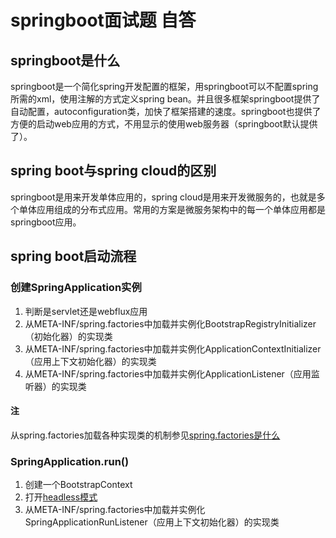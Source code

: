 # springboot面试题 自答

## springboot是什么

springboot是一个简化spring开发配置的框架，用springboot可以不配置spring所需的xml，使用注解的方式定义spring bean。并且很多框架springboot提供了自动配置，autoconfiguration类，加快了框架搭建的速度。springboot也提供了方便的启动web应用的方式，不用显示的使用web服务器（springboot默认提供了）。

## spring boot与spring cloud的区别

springboot是用来开发单体应用的，spring cloud是用来开发微服务的，也就是多个单体应用组成的分布式应用。常用的方案是微服务架构中的每一个单体应用都是springboot应用。

## spring boot启动流程

### 创建SpringApplication实例

1. 判断是servlet还是webflux应用
2. 从META-INF/spring.factories中加载并实例化BootstrapRegistryInitializer（初始化器）的实现类
3. 从META-INF/spring.factories中加载并实例化ApplicationContextInitializer（应用上下文初始化器）的实现类
4. 从META-INF/spring.factories中加载并实例化ApplicationListener（应用监听器）的实现类

#### 注

从spring.factories加载各种实现类的机制参见[spring.factories是什么](./spring.factories是什么.md)

### SpringApplication.run()

1. 创建一个BootstrapContext
2. 打开[headless模式](./springboot问答.md)
3. 从META-INF/spring.factories中加载并实例化SpringApplicationRunListener（应用上下文初始化器）的实现类
